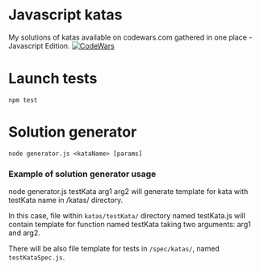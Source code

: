 # Javascript katas
My solutions of katas available on codewars.com gathered in one place - Javascript Edition.
[![CodeWars](https://www.codewars.com/users/Wojcirej/badges/large)](https://www.codewars.com/users/Wojcirej/badges/large "My Honor Badge")
# Launch tests
`npm test`
# Solution generator
`node generator.js <kataName> [params]`
### Example of solution generator usage
node generator.js testKata arg1 arg2 will generate template for kata with testKata name in /katas/ directory.

In this case, file within `katas/testKata/` directory named testKata.js will contain template for function named testKata taking two arguments: arg1 and arg2.

There will be also file template for tests in `/spec/katas/`, named `testKataSpec.js`.
